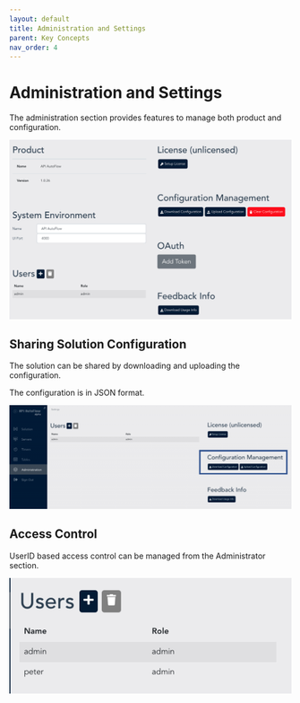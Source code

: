 ```yaml
---
layout: default
title: Administration and Settings
parent: Key Concepts
nav_order: 4
---
```


# Administration and Settings
The administration section provides features to manage both product and configuration.

![API AutoFlow Administration Access Control](/assets/images/admin.png)

## Sharing Solution Configuration

The solution can be shared by downloading and uploading the configuration.

The configuration is in JSON format.

![API AutoFlow Administration Access Share](/assets/images/admin-share.png)

## Access Control
UserID based access control can be managed from the Administrator section.


![API AutoFlow Administration Access Control](/assets/images/admin-access-control.png)

